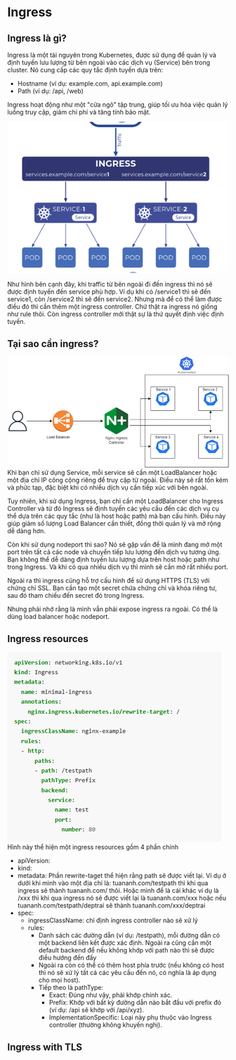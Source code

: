 # Ingress
## Ingress là gì?
Ingress là một tài nguyên trong Kubernetes, được sử dụng để quản lý và định tuyến lưu lượng từ bên ngoài vào các dịch vụ (Service) bên trong cluster. Nó cung cấp các quy tắc định tuyến dựa trên:
- Hostname (ví dụ: example.com, api.example.com)
- Path (ví dụ: /api, /web)

Ingress hoạt động như một "cửa ngõ" tập trung, giúp tối ưu hóa việc quản lý luồng truy cập, giảm chi phí và tăng tính bảo mật.

![Ingress](image.png)

Như hình bên cạnh đây, khi traffic từ bên ngoài đi đến ingress thì nó sẽ được định tuyến đến service phù hợp. Ví dụ khi có /service1 thì sẽ đến service1, còn /service2 thì sẽ đến service2. Nhưng mà để có thể làm được điều đó thì cần thêm một ingress controller. Chứ thật ra ingress nó giống như rule thôi. Còn ingress controller mới thật sự là thứ quyết định việc định tuyến.
## Tại sao cần ingress?
![why ingress](image-1.png)
Khi bạn chỉ sử dụng Service, mỗi service sẽ cần một LoadBalancer hoặc một địa chỉ IP công cộng riêng để truy cập từ ngoài. Điều này sẽ rất tốn kém và phức tạp, đặc biệt khi có nhiều dịch vụ cần tiếp xúc với bên ngoài.

Tuy nhiên, khi sử dụng Ingress, bạn chỉ cần một LoadBalancer cho Ingress Controller và từ đó Ingress sẽ định tuyến các yêu cầu đến các dịch vụ cụ thể dựa trên các quy tắc (như là host hoặc path) mà bạn cấu hình. Điều này giúp giảm số lượng Load Balancer cần thiết, đồng thời quản lý và mở rộng dễ dàng hơn.

Còn khi sử dụng nodeport thì sao? Nó sẽ gặp vấn đề là mình đang mở một port trên tất cả các node và chuyển tiếp lưu lượng đến dịch vụ tương ứng. Bạn không thể dễ dàng định tuyến lưu lượng dựa trên host hoặc path như trong Ingress. Và khi có qua nhiều dịch vụ thì mình sẽ cần mở rất nhiều port.

Ngoài ra thì ingress cũng hỗ trợ cấu hình để sử dụng HTTPS (TLS) với chứng chỉ SSL. Bạn cần tạo một secret chứa chứng chỉ và khóa riêng tư, sau đó tham chiếu đến secret đó trong Ingress.

Nhưng phải nhớ rằng là mình vẫn phải expose ingress ra ngoài. Có thể là dùng load balancer hoặc nodeport.

## Ingress resources
![ingress resources](image-3.png)
Hình này thể hiện một ingress resources gồm 4 phần chính
- apiVersion:
- kind:
- metadata: Phần rewrite-taget thể hiện rằng path sẽ được viết lại. Ví dụ ở dưới khi mình vào một địa chỉ là: tuananh.com/testpath thì khi qua ingress sẽ thành tuananh.com/ thôi. Hoặc mình để là cái khác ví dụ là /xxx thì khi qua ingress nó sẽ được viết lại là tuananh.com/xxx hoặc nếu tuananh.com/testpath/deptrai sẽ thành tuananh.com/xxx/deptrai
- spec:
    - ingressClassName: chỉ định ingress controller nào sẽ xử lý
    - rules: 
        - Danh sách các đường dẫn (ví dụ: /testpath), mỗi đường dẫn có một backend liên kết được xác định. Ngoài ra cũng cần một default backend để nếu không khớp với path nào thì sẽ được điều hướng đến đấy
        - Ngoài ra còn có thể có thêm host phía trước (nếu không có host thì nó sẽ xử lý tất cả các yêu cầu đến nó, có nghĩa là áp dụng cho mọi host). 
        - Tiếp theo là pathType: 
            - Exact: Đúng như vậy, phải khớp chính xác. 
            - Prefix: Khớp với bất kỳ đường dẫn nào bắt đầu với prefix đó (ví dụ: /api sẽ khớp với /api/xyz). 
            - ImplementationSpecific: Loại này phụ thuộc vào Ingress controller (thường không khuyến nghị).
## Ingress with TLS


